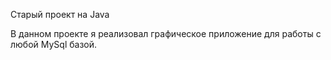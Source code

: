 <p>Старый проект на Java</p>
В данном проекте я реализовал графическое приложение для работы с любой MySql базой.
